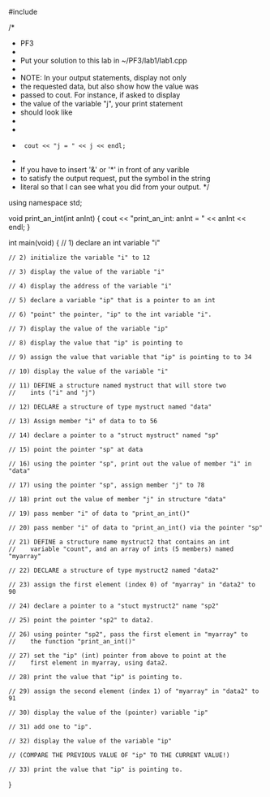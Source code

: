 #include <iostream>

/*
 * PF3
 *
 *  Put your solution to this lab in ~/PF3/lab1/lab1.cpp
 *
 *  NOTE:  In your output statements, display not only
 *  the requested data, but also show how the value was
 *  passed to cout.  For instance, if asked to display
 *  the value of the variable "j", your print statement
 *  should look like
 *
 *
 *      cout << "j = " << j << endl;
 *
 *  If you have to insert '&' or '*' in front of any varible
 *  to satisfy the output request, put the symbol in the string
 *  literal so that I can see what you did from your output.
 */

using namespace std;

void print_an_int(int anInt)
{
    cout << "print_an_int: anInt = " << anInt << endl;
}

int main(void)
{
    // 1) declare an int variable "i"

    // 2) initialize the variable "i" to 12

    // 3) display the value of the variable "i"

    // 4) display the address of the variable "i"

    // 5) declare a variable "ip" that is a pointer to an int

    // 6) "point" the pointer, "ip" to the int variable "i".

    // 7) display the value of the variable "ip"

    // 8) display the value that "ip" is pointing to

    // 9) assign the value that variable that "ip" is pointing to to 34

    // 10) display the value of the variable "i"

    // 11) DEFINE a structure named mystruct that will store two 
    //    ints ("i" and "j")

    // 12) DECLARE a structure of type mystruct named "data"

    // 13) Assign member "i" of data to to 56

    // 14) declare a pointer to a "struct mystruct" named "sp"

    // 15) point the pointer "sp" at data

    // 16) using the pointer "sp", print out the value of member "i" in "data"
    
    // 17) using the pointer "sp", assign member "j" to 78

    // 18) print out the value of member "j" in structure "data"

    // 19) pass member "i" of data to "print_an_int()"

    // 20) pass member "i" of data to "print_an_int() via the pointer "sp"

    // 21) DEFINE a structure name mystruct2 that contains an int
    //    variable "count", and an array of ints (5 members) named "myarray"

    // 22) DECLARE a structure of type mystruct2 named "data2"

    // 23) assign the first element (index 0) of "myarray" in "data2" to 90

    // 24) declare a pointer to a "stuct mystruct2" name "sp2"

    // 25) point the pointer "sp2" to data2.

    // 26) using pointer "sp2", pass the first element in "myarray" to
    //    the function "print_an_int()"

    // 27) set the "ip" (int) pointer from above to point at the
    //    first element in myarray, using data2.

    // 28) print the value that "ip" is pointing to.

    // 29) assign the second element (index 1) of "myarray" in "data2" to 91

    // 30) display the value of the (pointer) variable "ip"

    // 31) add one to "ip".

    // 32) display the value of the variable "ip"

    // (COMPARE THE PREVIOUS VALUE OF "ip" TO THE CURRENT VALUE!)

    // 33) print the value that "ip" is pointing to.
}